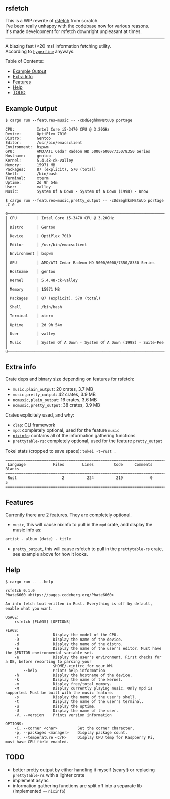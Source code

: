 ## rsfetch

This is a WIP rewrite of [rsfetch](https://github.com/rsfetch/rsfetch) from scratch.<br>
I've been really unhappy with the codebase now for various reasons.<br>
It's made development for rsfetch downright unpleasant at times.

----

A blazing fast (<20 ms) information fetching utility.<br>
According to [`hyperfine`](https://github.com/sharkdp/hyperfine) anyways.

Table of Contents:

- [Example Output](#example-output)
- [Extra Info](#extra-info)
- [Features](#features)
- [Help](#help)
- [TODO](#todo)

## Example Output

`$ cargo run --features=music -- -cDdEeghkmMstuUp portage`

```
CPU:          Intel Core i5-3470 CPU @ 3.20GHz
Device:       OptiPlex 7010
Distro:       Gentoo
Editor:       /usr/bin/emacsclient
Environment:  bspwm
GPU:          AMD/ATI Cedar Radeon HD 5000/6000/7350/8350 Series
Hostname:     gentoo
Kernel:       5.4.48-ck-valley
Memory:       15971 MB
Packages:     87 (explicit), 570 (total)
Shell:        /bin/bash
Terminal:     xterm
Uptime:       2d 9h 54m
User:         valley
Music:        System Of A Down - System Of A Down (1998) - Know
```

`$ cargo run --features=music,pretty_output -- -cDdEeghkmMstuUp portage -C 0`

```
0──────────────────────────────────────────────────────────────────────0
│ CPU         │ Intel Core i5-3470 CPU @ 3.20GHz                       │
│ Distro      │ Gentoo                                                 │
│ Device      │ OptiPlex 7010                                          │
│ Editor      │ /usr/bin/emacsclient                                   │
│ Environment │ bspwm                                                  │
│ GPU         │ AMD/ATI Cedar Radeon HD 5000/6000/7350/8350 Series     │
│ Hostname    │ gentoo                                                 │
│ Kernel      │ 5.4.48-ck-valley                                       │
│ Memory      │ 15971 MB                                               │
│ Packages    │ 87 (explicit), 570 (total)                             │
│ Shell       │ /bin/bash                                              │
│ Terminal    │ xterm                                                  │
│ Uptime      │ 2d 9h 54m                                              │
│ User        │ valley                                                 │
│ Music       │ System Of A Down - System Of A Down (1998) - Suite-Pee │
0──────────────────────────────────────────────────────────────────────0
```

## Extra info

Crate deps and binary size depending on features for rsfetch:

- `music,plain_output`: 20 crates, 3.7 MB
- `music,pretty_output`: 42 crates, 3.9 MB
- `nomusic,plain_output`: 16 crates, 3.6 MB
- `nomusic,pretty_output`: 38 crates, 3.9 MB

Crates explicitely used, and why:

- `clap`: CLI framework
- `mpd`: completely optional, used for the feature `music`
- [`nixinfo`](https://github.com/Phate6660/nixinfo): contains all of the information gathering functions
- `prettytable-rs`: completely optional, used for the feature `pretty_output`

Tokei stats (cropped to save space): `tokei -t=rust .`

```
===============================================================================
 Language            Files        Lines         Code     Comments       Blanks
===============================================================================
 Rust                    2          224          219            0            5
===============================================================================
```

## Features

Currently there are 2 features. They are completely optional.<br>

- `music`, this will cause nixinfo to pull in the `mpd` crate, and display the music info as: 

`artist - album (date) - title`

- `pretty_output`, this will cause rsfetch to pull in the `prettytable-rs` crate, see example above for how it looks.

## Help

`$ cargo run -- --help`

```
rsfetch 0.1.0
Phate6660 <https://pages.codeberg.org/Phate6660>

An info fetch tool written in Rust. Everything is off by default, enable what you want.

USAGE:
    rsfetch [FLAGS] [OPTIONS]

FLAGS:
    -c               Display the model of the CPU.
    -D               Display the name of the device.
    -d               Display the name of the distro.
    -E               Display the name of the user's editor. Must have the $EDITOR environmental variable set.
    -e               Display the user's environment. First checks for a DE, before resorting to parsing your
                     $HOME/.xinitrc for your WM.
        --help       Prints help information
    -h               Display the hostname of the device.
    -k               Display the name of the kernel.
    -m               Display free/total memory.
    -M               Display currently playing music. Only mpd is supported. Must be built with the music feature.
    -s               Display the name of the user's shell.
    -t               Display the name of the user's terminal.
    -u               Display the uptime.
    -U               Display the name of the user.
    -V, --version    Prints version information

OPTIONS:
    -C, --corner <char>         Set the corner character.
    -p, --packages <manager>    Display package count.
    -T, --temperature <C/F>     Display CPU temp for Raspberry Pi, must have CPU field enabled.
```

## TODO

- better pretty output by either handling it myself (scary!) or replacing `prettytable-rs` with a lighter crate
- implement async
- information gathering functions are split off into a separate lib (implemented -- `nixinfo`)

